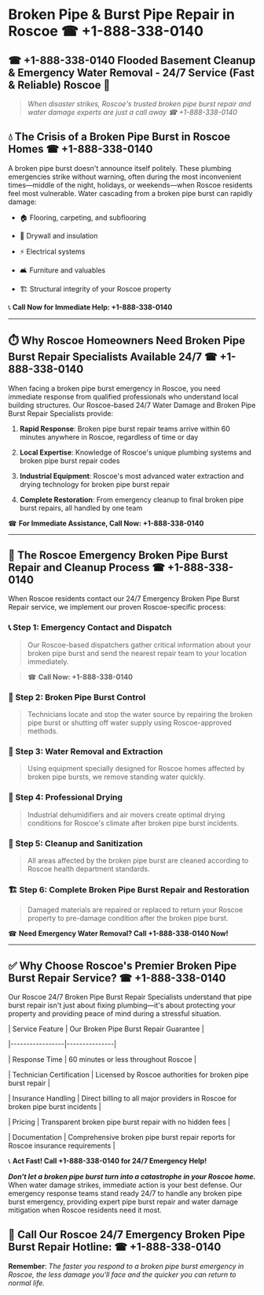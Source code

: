 # Broken Pipe & Burst Pipe Repair in Roscoe ☎ +1-888-338-0140  
## ☎ +1-888-338-0140 Flooded Basement Cleanup & Emergency Water Removal - 24/7 Service (Fast & Reliable) Roscoe 🚨  

> *When disaster strikes, Roscoe's trusted broken pipe burst repair and water damage experts are just a call away ☎ +1-888-338-0140*  

## 💧 The Crisis of a Broken Pipe Burst in Roscoe Homes ☎ +1-888-338-0140  

A broken pipe burst doesn't announce itself politely. These plumbing emergencies strike without warning, often during the most inconvenient times—middle of the night, holidays, or weekends—when Roscoe residents feel most vulnerable. Water cascading from a broken pipe burst can rapidly damage:  

* 🏠 Flooring, carpeting, and subflooring  
* 🧱 Drywall and insulation  
* ⚡ Electrical systems  
* 🛋️ Furniture and valuables  
* 🏗️ Structural integrity of your Roscoe property  

📞 **Call Now for Immediate Help: +1-888-338-0140**  

---  

## ⏱️ Why Roscoe Homeowners Need Broken Pipe Burst Repair Specialists Available 24/7 ☎ +1-888-338-0140  

When facing a broken pipe burst emergency in Roscoe, you need immediate response from qualified professionals who understand local building structures. Our Roscoe-based 24/7 Water Damage and Broken Pipe Burst Repair Specialists provide:  

1. **Rapid Response**: Broken pipe burst repair teams arrive within 60 minutes anywhere in Roscoe, regardless of time or day  
2. **Local Expertise**: Knowledge of Roscoe's unique plumbing systems and broken pipe burst repair codes  
3. **Industrial Equipment**: Roscoe's most advanced water extraction and drying technology for broken pipe burst repair  
4. **Complete Restoration**: From emergency cleanup to final broken pipe burst repairs, all handled by one team  

☎ **For Immediate Assistance, Call Now: +1-888-338-0140**  

---  

## 🔧 The Roscoe Emergency Broken Pipe Burst Repair and Cleanup Process ☎ +1-888-338-0140  

When Roscoe residents contact our 24/7 Emergency Broken Pipe Burst Repair service, we implement our proven Roscoe-specific process:  

### 📞 Step 1: Emergency Contact and Dispatch  
> Our Roscoe-based dispatchers gather critical information about your broken pipe burst and send the nearest repair team to your location immediately.  
> ☎ **Call Now: +1-888-338-0140**  

### 🚿 Step 2: Broken Pipe Burst Control  
> Technicians locate and stop the water source by repairing the broken pipe burst or shutting off water supply using Roscoe-approved methods.  

### 🌊 Step 3: Water Removal and Extraction  
> Using equipment specially designed for Roscoe homes affected by broken pipe bursts, we remove standing water quickly.  

### 💨 Step 4: Professional Drying  
> Industrial dehumidifiers and air movers create optimal drying conditions for Roscoe's climate after broken pipe burst incidents.  

### 🧼 Step 5: Cleanup and Sanitization  
> All areas affected by the broken pipe burst are cleaned according to Roscoe health department standards.  

### 🏗️ Step 6: Complete Broken Pipe Burst Repair and Restoration  
> Damaged materials are repaired or replaced to return your Roscoe property to pre-damage condition after the broken pipe burst.  

☎ **Need Emergency Water Removal? Call +1-888-338-0140 Now!**  

---  

## ✅ Why Choose Roscoe's Premier Broken Pipe Burst Repair Service? ☎ +1-888-338-0140  

Our Roscoe 24/7 Broken Pipe Burst Repair Specialists understand that pipe burst repair isn't just about fixing plumbing—it's about protecting your property and providing peace of mind during a stressful situation.  

| Service Feature | Our Broken Pipe Burst Repair Guarantee |  
|-----------------|---------------|  
| Response Time | 60 minutes or less throughout Roscoe |  
| Technician Certification | Licensed by Roscoe authorities for broken pipe burst repair |  
| Insurance Handling | Direct billing to all major providers in Roscoe for broken pipe burst incidents |  
| Pricing | Transparent broken pipe burst repair with no hidden fees |  
| Documentation | Comprehensive broken pipe burst repair reports for Roscoe insurance requirements |  

📞 **Act Fast! Call +1-888-338-0140 for 24/7 Emergency Help!**  

***Don't let a broken pipe burst turn into a catastrophe in your Roscoe home.*** When water damage strikes, immediate action is your best defense. Our emergency response teams stand ready 24/7 to handle any broken pipe burst emergency, providing expert pipe burst repair and water damage mitigation when Roscoe residents need it most.  

## 📱 Call Our Roscoe 24/7 Emergency Broken Pipe Burst Repair Hotline: ☎ +1-888-338-0140  

**Remember**: *The faster you respond to a broken pipe burst emergency in Roscoe, the less damage you'll face and the quicker you can return to normal life.*